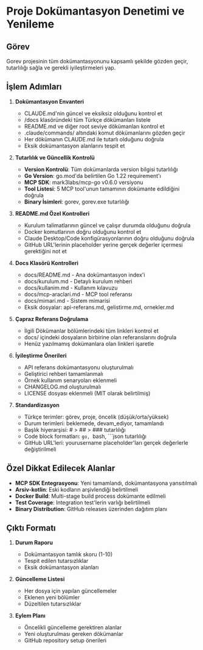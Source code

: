 # Proje Dokümantasyon Denetimi ve Yenileme

## Görev
Gorev projesinin tüm dokümantasyonunu kapsamlı şekilde gözden geçir, tutarlılığı sağla ve gerekli iyileştirmeleri yap.

## İşlem Adımları

1. **Dokümantasyon Envanteri**
   - CLAUDE.md'nin güncel ve eksiksiz olduğunu kontrol et
   - /docs klasöründeki tüm Türkçe dökümanları listele
   - README.md ve diğer root seviye dökümanları kontrol et
   - .claude/commands/ altındaki komut dökümanlarını gözden geçir
   - Her dökümanın CLAUDE.md ile tutarlı olduğunu doğrula
   - Eksik dokümantasyon alanlarını tespit et

2. **Tutarlılık ve Güncellik Kontrolü**
   - **Version Kontrolü**: Tüm dokümanlarda version bilgisi tutarlılığı
   - **Go Version**: go.mod'da belirtilen Go 1.22 requirement'ı
   - **MCP SDK**: mark3labs/mcp-go v0.6.0 versiyonu
   - **Tool Listesi**: 5 MCP tool'unun tamamının dokümante edildiğini doğrula
   - **Binary İsimleri**: gorev, gorev.exe tutarlılığı

3. **README.md Özel Kontrolleri**
   - Kurulum talimatlarının güncel ve çalışır durumda olduğunu doğrula
   - Docker komutlarının doğru olduğunu kontrol et
   - Claude Desktop/Code konfigürasyonlarının doğru olduğunu doğrula
   - GitHub URL'lerinin placeholder yerine gerçek değerler içermesi gerektiğini not et

4. **Docs Klasörü Kontrolleri**
   - docs/README.md - Ana dokümantasyon index'i
   - docs/kurulum.md - Detaylı kurulum rehberi
   - docs/kullanim.md - Kullanım kılavuzu
   - docs/mcp-araclari.md - MCP tool referansı
   - docs/mimari.md - Sistem mimarisi
   - Eksik dosyalar: api-referans.md, gelistirme.md, ornekler.md

5. **Çapraz Referans Doğrulama**
   - İlgili Dökümanlar bölümlerindeki tüm linkleri kontrol et
   - docs/ içindeki dosyaların birbirine olan referanslarını doğrula
   - Henüz yazılmamış dokümanlara olan linkleri işaretle

6. **İyileştirme Önerileri**
   - API referans dokümantasyonu oluşturulmalı
   - Geliştirici rehberi tamamlanmalı
   - Örnek kullanım senaryoları eklenmeli
   - CHANGELOG.md oluşturulmalı
   - LICENSE dosyası eklenmeli (MIT olarak belirtilmiş)

7. **Standardizasyon**
   - Türkçe terimler: görev, proje, öncelik (düşük/orta/yüksek)
   - Durum terimleri: beklemede, devam_ediyor, tamamlandı
   - Başlık hiyerarşisi: # > ## > ### tutarlılığı
   - Code block formatları: ```go, ```bash, ```json tutarlılığı
   - GitHub URL'leri: yourusername placeholder'ları gerçek değerlerle değiştirilmeli

## Özel Dikkat Edilecek Alanlar
- **MCP SDK Entegrasyonu**: Yeni tamamlandı, dokümantasyona yansıtılmalı
- **Arsiv-kotlin**: Eski kodların arşivlendiği belirtilmeli
- **Docker Build**: Multi-stage build process dokümante edilmeli
- **Test Coverage**: Integration test'lerin varlığı belirtilmeli
- **Binary Distribution**: GitHub releases üzerinden dağıtım planı

## Çıktı Formatı

1. **Durum Raporu**
   - Dokümantasyon tamlık skoru (1-10)
   - Tespit edilen tutarsızlıklar
   - Eksik dokümantasyon alanları

2. **Güncelleme Listesi**
   - Her dosya için yapılan güncellemeler
   - Eklenen yeni bölümler
   - Düzeltilen tutarsızlıklar

3. **Eylem Planı**
   - Öncelikli güncelleme gerektiren alanlar
   - Yeni oluşturulması gereken dökümanlar
   - GitHub repository setup önerileri